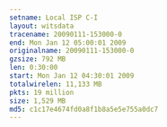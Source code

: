 ```yaml
---
setname: Local ISP C-I
layout: witsdata
tracename: 20090111-153000-0
end: Mon Jan 12 05:00:01 2009
originalname: 20090111-153000-0
gzsize: 792 MB
len: 0:30:00
start: Mon Jan 12 04:30:01 2009
totalwirelen: 11,133 MB
pkts: 19 million
size: 1,529 MB
md5: c1c17e4674fd0a8f1b8a5e5e755a0dc7
---
```

